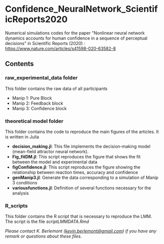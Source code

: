 # Confidence_NeuralNetwork_ScientificReports2020

Numerical simulations codes for the paper "Nonlinear neural network dynamics accounts for human confidence in a sequence of perceptual decisions" in Scientific Reports (2020) : https://www.nature.com/articles/s41598-020-63582-8

## Contents

### raw_experimental_data folder
This folder contains the raw data of all participants
- Manip 1: Pure Block
- Manip 2: Feedback block
- Manip 3: Confidence block

### theoretical model folder
This folder contains the code to reproduce the main figures of the articles. It is written in Julia
- **decision_making.jl**: This file implements the decision-making model (mean-field attractor neural network).
- **Fig_fitDM.jl**: This script reproduces the figure that shows the fit between the model and experimental data
- **figConfidence.jl**: This script reproduces the figure showing the relationship between reaction times, accuracy and confidence
- **genManip3.jl**: Generate the data corresponding to a simulation of Manip 3 conditions
- **variousfunctions.jl**: Definition of several functions necessary for the analysis

### R_scripts
This folder contains the R script that is necessary to reproduce the LMM. The script is the file *scriptLMMDATA.Rmd*

*Please contact K. Berlemont (kevin.berlemont@gmail.com) if you have any remark or questions about these files.*

